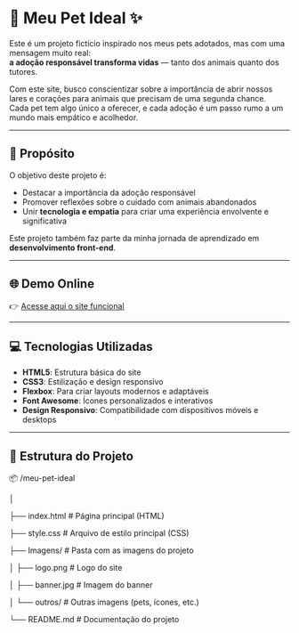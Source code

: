 # 🐾 Meu Pet Ideal ✨

Este é um projeto fictício inspirado nos meus pets adotados, mas com uma mensagem muito real:  
**a adoção responsável transforma vidas** — tanto dos animais quanto dos tutores.

Com este site, busco conscientizar sobre a importância de abrir nossos lares e corações para animais que precisam de uma segunda chance.  
Cada pet tem algo único a oferecer, e cada adoção é um passo rumo a um mundo mais empático e acolhedor.

---

## 🌟 Propósito

O objetivo deste projeto é:

- Destacar a importância da adoção responsável  
- Promover reflexões sobre o cuidado com animais abandonados  
- Unir **tecnologia e empatia** para criar uma experiência envolvente e significativa  

Este projeto também faz parte da minha jornada de aprendizado em **desenvolvimento front-end**.

---

## 🌐 Demo Online

👉 [Acesse aqui o site funcional](https://brucsa.github.io/meu-pet-ideal/)

---

## 💻 Tecnologias Utilizadas

- **HTML5**: Estrutura básica do site  
- **CSS3**: Estilização e design responsivo  
- **Flexbox**: Para criar layouts modernos e adaptáveis  
- **Font Awesome**: Ícones personalizados e interativos  
- **Design Responsivo**: Compatibilidade com dispositivos móveis e desktops  

---

## 📂 Estrutura do Projeto

📦 /meu-pet-ideal

│

├── index.html # Página principal (HTML)

├── style.css # Arquivo de estilo principal (CSS)

├── Imagens/ # Pasta com as imagens do projeto

│ ├── logo.png # Logo do site

│ ├── banner.jpg # Imagem do banner

│ └── outros/ # Outras imagens (pets, ícones, etc.)

└── README.md # Documentação do projeto

 
